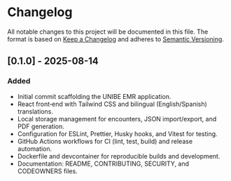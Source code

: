 # Changelog

All notable changes to this project will be documented in this file. The format is based on [Keep a Changelog](https://keepachangelog.com/) and adheres to [Semantic Versioning](https://semver.org/).

## [0.1.0] - 2025-08-14

### Added

* Initial commit scaffolding the UNIBE EMR application.
* React front‑end with Tailwind CSS and bilingual (English/Spanish) translations.
* Local storage management for encounters, JSON import/export, and PDF generation.
* Configuration for ESLint, Prettier, Husky hooks, and Vitest for testing.
* GitHub Actions workflows for CI (lint, test, build) and release automation.
* Dockerfile and devcontainer for reproducible builds and development.
* Documentation: README, CONTRIBUTING, SECURITY, and CODEOWNERS files.
